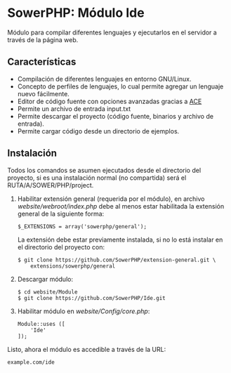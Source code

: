 SowerPHP: Módulo Ide
====================

Módulo para compilar diferentes lenguajes y ejecutarlos en el servidor a través
de la página web.

Características
---------------

-	Compilación de diferentes lenguajes en entorno GNU/Linux.
-	Concepto de perfiles de lenguajes, lo cual permite agregar un lenguaje
	nuevo fácilmente.
-	Editor de código fuente con opciones avanzadas gracias a
	[ACE](http://ace.c9.io)
-	Permite un archivo de entrada input.txt
-	Permite descargar el proyecto (código fuente, binarios y archivo de
	entrada).
-	Permite cargar código desde un directorio de ejemplos.

Instalación
-----------

Todos los comandos se asumen ejecutados desde el directorio del proyecto, si es
una instalación normal (no compartida) será el RUTA/A/SOWER/PHP/project.

1.	Habilitar extensión general (requerida por el módulo), en archivo
	*website/webroot/index.php* debe al menos estar habilitada la extensión
	general de la siguiente forma:

		$_EXTENSIONS = array('sowerphp/general');

	La extensión debe estar previamente instalada, si no lo está instalar en
	el directorio del proyecto con:

		$ git clone https://github.com/SowerPHP/extension-general.git \
			extensions/sowerphp/general

2.	Descargar módulo:

		$ cd website/Module
		$ git clone https://github.com/SowerPHP/Ide.git

3.	Habilitar módulo en *website/Config/core.php*:

		Module::uses ([
			'Ide'
		]);

Listo, ahora el módulo es accedible a través de la URL:

	example.com/ide
